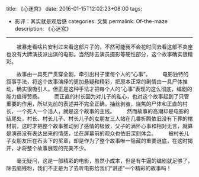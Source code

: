 title: 《心迷宫》
date: 2016-01-15T12:02:23+08:00
tags: 
- 影评：其实就是观后感
categories: 文集
permalink: Of-the-maze
description: 《心迷宫》
---
　　被暴走看啥片安利过来看这部片子的，不然可能我不会花时间去看这部不卖座也没有大牌演技派出演的电影。当然除去演员摄影等硬性部分，这个故事确实很精彩。

　　故事由一具死尸贯穿全剧，牵引出村子里每个人的“心事”。<!--more-->
　　电影独特的叙事手法，将这个故事演绎的更加悬疑和精彩，把原本正常的剧情由一具尸体推动，确实很吸引人。但正是这种手法才把每个人的“心事”表现的这么彻底，编剧的能力值得赞扬。
　　而正直的村长因为对儿子的私心，也对这个故事起到了只管重要的作用，所以先前的表述并不完全正确，抽丝剥茧，烧焦的尸体和正直的村长，一个死人一个活人，就是这个故事的主线。
　　然而故事的高潮却是电影的结尾处，村长、村长儿子、村长儿子的女朋友三人站在几番折腾依旧没有下葬的棺材前，这时才把整个故事推动到了感情的极致，父子的满怀心事和相对无言，就算是演员没有表达出来的情感，坐在屏幕前的观众也依旧深刻体会。
　　被村长儿子女朋友压在石头下的奖章，却是作为了整个故事唯一隐藏的重要谜底，在这时揭开，才将整个故事展现的完美不少。

　　毫无疑问，这是一部精彩的电影，虽然小成本，但是有牛逼的编剧就足够了，除去脑残粉，我们不正是为了去听电影给我们“讲述”一个精彩的故事吗！